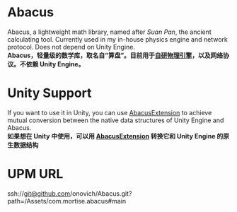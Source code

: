 # Abacus
Abacus, a lightweight math library, named after *Suan Pan*, the ancient calculating tool. Currently used in my in-house physics engine and network protocol. Does not depend on Unity Engine. <br/>
**Abacus，轻量级的数学库，取名自“算盘”。目前用于[自研物理引擎](https://github.com/onovich/Pulse)，以及网络协议。不依赖 Unity Engine。**

# Unity Support
If you want to use it in Unity, you can use [AbacusExtension](https://github.com/onovich/AbacusExtension) to achieve mutual conversion between the native data structures of Unity Engine and Abacus.<br/>
**如果想在 Unity 中使用，可以用 [AbacusExtension](https://github.com/onovich/AbacusExtension) 转换它和 Unity Engine 的原生数据结构**

# UPM URL
ssh://git@github.com/onovich/Abacus.git?path=/Assets/com.mortise.abacus#main
